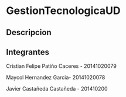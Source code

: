 # GestionTecnologicaUD
## Descripcion



## Integrantes
Cristian Felipe Patiño Caceres - 20141020079

Maycol Hernandez Garcia- 20141020078

Javier Castañeda Castañeda - 201410200 
